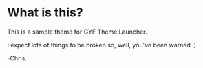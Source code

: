 # What is this?

This is a sample theme for GYF Theme Launcher.

I expect lots of things to be broken so, well, you've been warned :)


-Chris.
